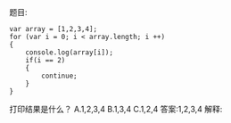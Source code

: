 题目:

    var array = [1,2,3,4];
    for (var i = 0; i < array.length; i ++)
    {
        console.log(array[i]);
        if(i == 2)
        {
            continue;
        }
    }
打印结果是什么？
A.1,2,3,4
B.1,3,4
C.1,2,4
答案:1,2,3,4
解释: